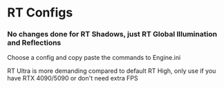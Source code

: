 # RT Configs

### No changes done for RT Shadows, just RT Global Illumination and Reflections

Choose a config and copy paste the commands to Engine.ini

RT Ultra is more demanding compared to default RT High, only use if you have RTX 4090/5090 or don't need extra FPS
